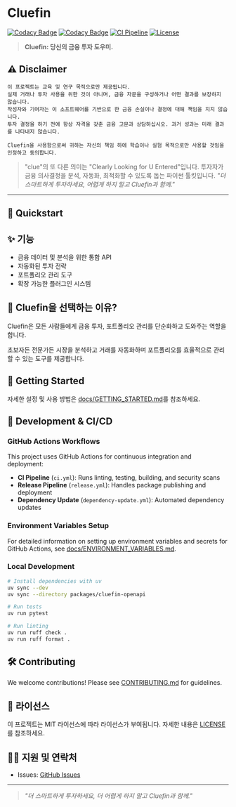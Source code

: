 # Cluefin

[![Codacy Badge](https://app.codacy.com/project/badge/Grade/92b750be06a24d88869fbe83fb4f4cf4)](https://app.codacy.com/gh/kgcrom/cluefin/dashboard?utm_source=gh&utm_medium=referral&utm_content=&utm_campaign=Badge_grade)
[![Codacy Badge](https://app.codacy.com/project/badge/Coverage/92b750be06a24d88869fbe83fb4f4cf4)](https://app.codacy.com/gh/kgcrom/cluefin/dashboard?utm_source=gh&utm_medium=referral&utm_content=&utm_campaign=Badge_coverage)
[![CI Pipeline](https://github.com/kgcrom/cluefin/actions/workflows/ci.yml/badge.svg)](https://github.com/kgcrom/cluefin/actions/workflows/ci.yml)
[![License](https://img.shields.io/github/license/kgcrom/cluefin)](LICENSE)

> **Cluefin: 당신의 금융 투자 도우미.**

## ⚠️ Disclaimer

```
이 프로젝트는 교육 및 연구 목적으로만 제공됩니다.
실제 거래나 투자 사용을 위한 것이 아니며, 금융 자문을 구성하거나 어떤 결과를 보장하지 않습니다.
작성자와 기여자는 이 소프트웨어를 기반으로 한 금융 손실이나 결정에 대해 책임을 지지 않습니다.
투자 결정을 하기 전에 항상 자격을 갖춘 금융 고문과 상담하십시오. 과거 성과는 미래 결과를 나타내지 않습니다.

Cluefin을 사용함으로써 귀하는 자신의 책임 하에 학습이나 실험 목적으로만 사용할 것임을 인정하고 동의합니다.
```

> "clue"의 또 다른 의미는 "Clearly Looking for U Entered"입니다.
> 투자자가 금융 의사결정을 분석, 자동화, 최적화할 수 있도록 돕는 파이썬 툴킷입니다.
> _"더 스마트하게 투자하세요, 어렵게 하지 말고 Cluefin과 함께."_

---

## 🚀 Quickstart


## ✨ 기능
- 금융 데이터 및 분석을 위한 통합 API
- 자동화된 투자 전략
- 포트폴리오 관리 도구
- 확장 가능한 플러그인 시스템

## 📖 Cluefin을 선택하는 이유?
Cluefin은 모든 사람들에게 금융 투자, 포트폴리오 관리를 단순화하고 도와주는 역할을합니다.

초보자든 전문가든 시장을 분석하고 거래를 자동화하며 포트폴리오를 효율적으로 관리할 수 있는 도구를 제공합니다.

## 🏁 Getting Started
자세한 설정 및 사용 방법은 [docs/GETTING_STARTED.md](docs/GETTING_STARTED.md)를 참조하세요.

## 🔧 Development & CI/CD

### GitHub Actions Workflows
This project uses GitHub Actions for continuous integration and deployment:

- **CI Pipeline** (`ci.yml`): Runs linting, testing, building, and security scans
- **Release Pipeline** (`release.yml`): Handles package publishing and deployment
- **Dependency Update** (`dependency-update.yml`): Automated dependency updates

### Environment Variables Setup
For detailed information on setting up environment variables and secrets for GitHub Actions, see [docs/ENVIRONMENT_VARIABLES.md](docs/ENVIRONMENT_VARIABLES.md).

### Local Development
```bash
# Install dependencies with uv
uv sync --dev
uv sync --directory packages/cluefin-openapi

# Run tests
uv run pytest

# Run linting
uv run ruff check .
uv run ruff format .
```

## 🛠️ Contributing
We welcome contributions! Please see [CONTRIBUTING.md](CONTRIBUTING.md) for guidelines.

## 📄 라이선스
이 프로젝트는 MIT 라이선스에 따라 라이선스가 부여됩니다. 자세한 내용은 [LICENSE](LICENSE)를 참조하세요.

## 🧑‍💻 지원 및 연락처
- Issues: [GitHub Issues](https://github.com/kgcrom/cluefin/issues)

---

> _"더 스마트하게 투자하세요, 더 어렵게 하지 말고 Cluefin과 함께."_
